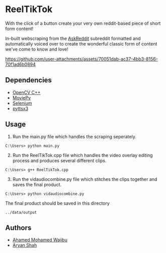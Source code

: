 
# ReelTikTok

With the click of a button create your very own reddit-based piece of short form content!

In-built webscraping from the [AskReddit](https://www.reddit.com/r/AskReddit/) subreddit formatted and automatically voiced over to create the wonderful classic form of content we've come to know and love!

https://github.com/user-attachments/assets/70051dab-ac37-4bb3-8156-70f1ad6b0894

## Dependencies
 
- [OpenCV C++](https://github.com/opencv/opencv)
- [MoviePy](https://github.com/Zulko/moviepy)
- [Selenium](https://github.com/SeleniumHQ/selenium)
- [pyttsx3](https://github.com/nateshmbhat/pyttsx3)


## Usage

1. Run the main.py file which handles the scraping seperately. 

```
C:\Users> python main.py
```

2. Run the ReelTikTok.cpp file which handles the video overlay editing process and produces several different clips.

```
C:\Users> g++ ReelTikTok.cpp
```

3. Run the vidaudiocombine.py file which stitches the clips together and saves the final product.

```
C:\Users> python vidaudiocombine.py
```

The final product should be saved in this directory
```
../data/output
```
## Authors

- [Ahamed Mohamed Wajibu](https://github.com/amw720386/)
- [Aryan Shah](https://github.com/ghostarmor)
